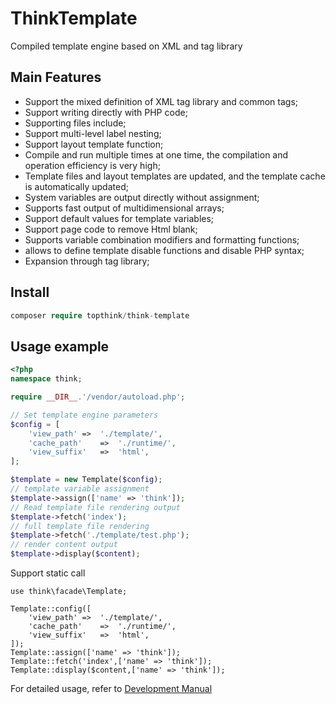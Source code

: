 # ThinkTemplate

Compiled template engine based on XML and tag library

## Main Features

- Support the mixed definition of XML tag library and common tags;
- Support writing directly with PHP code;
- Supporting files include;
- Support multi-level label nesting;
- Support layout template function;
- Compile and run multiple times at one time, the compilation and operation efficiency is very high;
- Template files and layout templates are updated, and the template cache is automatically updated;
- System variables are output directly without assignment;
- Supports fast output of multidimensional arrays;
- Support default values ​​for template variables;
- Support page code to remove Html blank;
- Supports variable combination modifiers and formatting functions;
- allows to define template disable functions and disable PHP syntax;
- Expansion through tag library;

## Install

~~~php
composer require topthink/think-template
~~~

## Usage example


~~~php
<?php
namespace think;

require __DIR__.'/vendor/autoload.php';

// Set template engine parameters
$config = [
	'view_path'	=>	'./template/',
	'cache_path'	=>	'./runtime/',
	'view_suffix'   =>	'html',
];

$template = new Template($config);
// template variable assignment
$template->assign(['name' => 'think']);
// Read template file rendering output
$template->fetch('index');
// full template file rendering
$template->fetch('./template/test.php');
// render content output
$template->display($content);
~~~

Support static call

~~~
use think\facade\Template;

Template::config([
	'view_path'	=>	'./template/',
	'cache_path'	=>	'./runtime/',
	'view_suffix'   =>	'html',
]);
Template::assign(['name' => 'think']);
Template::fetch('index',['name' => 'think']);
Template::display($content,['name' => 'think']);
~~~

For detailed usage, refer to [Development Manual](https://www.kancloud.cn/manual/think-template/content)